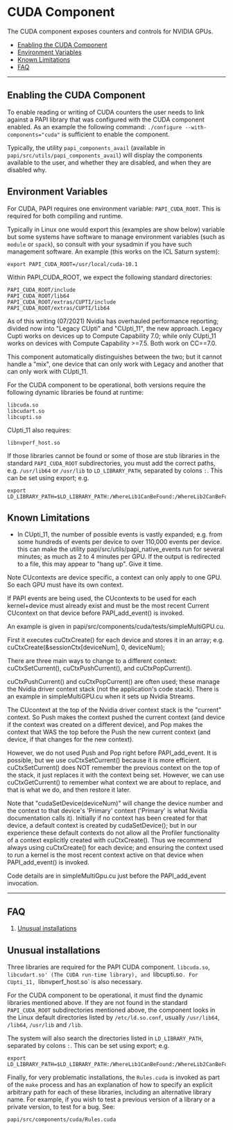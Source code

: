 # CUDA Component

The CUDA component exposes counters and controls for NVIDIA GPUs.

* [Enabling the CUDA Component](#markdown-header-enabling-the-cuda-component)
* [Environment Variables](#markdown-header-environment-variables)
* [Known Limitations](#markdown-header-known-limitations)
* [FAQ](#markdown-header-faq)
***
## Enabling the CUDA Component

To enable reading or writing of CUDA counters the user needs to link against a
PAPI library that was configured with the CUDA component enabled. As an
example the following command: `./configure --with-components="cuda"` is
sufficient to enable the component.

Typically, the utility `papi_components_avail` (available in
`papi/src/utils/papi_components_avail`) will display the components available
to the user, and whether they are disabled, and when they are disabled why.

## Environment Variables

For CUDA, PAPI requires one environment variable: `PAPI_CUDA_ROOT`. This is
required for both compiling and runtime. 

Typically in Linux one would export this (examples are show below) variable but
some systems have software to manage environment variables (such as `module` or
`spack`), so consult with your sysadmin if you have such management software.
An example (this works on the ICL Saturn system):

    export PAPI_CUDA_ROOT=/usr/local/cuda-10.1

Within PAPI_CUDA_ROOT, we expect the following standard directories:

    PAPI_CUDA_ROOT/include
    PAPI_CUDA_ROOT/lib64
    PAPI_CUDA_ROOT/extras/CUPTI/include
    PAPI_CUDA_ROOT/extras/CUPTI/lib64

As of this writing (07/2021) Nvidia has overhauled performance reporting;
divided now into "Legacy CUpti" and "CUpti_11", the new approach. Legacy
Cupti works on devices up to Compute Capability 7.0; while only CUpti_11
works on devices with Compute Capability >=7.5. Both work on CC==7.0.

This component automatically distinguishes between the two; but it cannot
handle a "mix", one device that can only work with Legacy and another that
can only work with CUpti_11.

For the CUDA component to be operational, both versions require
the following dynamic libraries be found at runtime:

    libcuda.so
    libcudart.so
    libcupti.so

CUpti\_11 also requires:

    libnvperf_host.so

If those libraries cannot be found or some of those are stub libraries in the
standard `PAPI_CUDA_ROOT` subdirectories, you must add the correct paths,
e.g. `/usr/lib64` or `/usr/lib` to `LD_LIBRARY_PATH`, separated by colons `:`.
This can be set using export; e.g. 

    export LD_LIBRARY_PATH=$LD_LIBRARY_PATH:/WhereLib1CanBeFound:/WhereLib2CanBeFound

## Known Limitations
* In CUpti\_11, the number of possible events is vastly expanded; e.g. from
  some hundreds of events per device to over 110,000 events per device. this can
  make the utility papi/src/utils/papi\_native\_events run for several minutes;
  as much as 2 to 4 minutes per GPU. If the output is redirected to a file, this 
  may appear to "hang up". Give it time.

Note CUcontexts are device specific, a context can only apply to one GPU. So
each GPU must have its own context.

If PAPI events are being used, the CUcontexts to be used for each kernel+device must 
already exist and must be the most recent Current CUcontext on that device before 
PAPI\_add\_event() is invoked.

An example is given in papi/src/components/cuda/tests/simpleMultiGPU.cu.

First it executes cuCtxCreate() for each device and stores it in an array; e.g.
cuCtxCreate(&sessionCtx[deviceNum], 0, deviceNum); 

There are three main ways to change to a different context:
cuCtxSetCurrent(), cuCtxPushCurrent(), and cuCtxPopCurrent(). 

cuCtxPushCurrent() and cuCtxPopCurrent() are often used; these manage the
Nvidia driver context stack (not the application's code stack). There is an
example in simpleMultiGPU.cu when it sets up Nvidia Streams.

The CUcontext at the top of the Nvidia driver context stack is the "current"
context. So Push makes the context pushed the current context (and device if
the context was created on a different device), and Pop makes the context 
that WAS the top before the Push the new current context (and device, if that
changes for the new context).

However, we do not used Push and Pop right before PAPI_add_event. It is possible,
but we use cuCtxSetCurrent() because it is more efficient. cuCtxSetCurrent()
does NOT remember the previous context on the top of the stack, it just
replaces it with the context being set. However, we can use cuCtxGetCurrent()
to remember what context we are about to replace, and that is what we do, and
then restore it later.
 
Note that "cudaSetDevice(deviceNum)" will change the device number and the
context to that device's 'Primary' context ('Primary' is what Nvidia
documentation calls it).  Initially if no context has been created for that
device, a default context is created by cudaSetDevice(); but in our experience
these default contexts do not allow all the Profiler functionality of a context
explicitly created with cuCtxCreate().  Thus we recommend always using
cuCtxCreate() for each device; and ensuring the context used to run a kernel is
the most recent context active on that device when PAPI\_add\_event() is invoked.

Code details are in simpleMultiGpu.cu just before the PAPI_add_event invocation.

***

## FAQ

1. [Unusual installations](#markdown-header-unusual-installations)

## Unusual installations
Three libraries are required for the PAPI CUDA component. `libcuda.so`,
`libcudart.so' (The CUDA run-time library), and `libcupti.so`. For CUpti_11,
`libnvperf_host.so` is also necessary. 

For the CUDA component to be operational, it must find the dynamic libraries
mentioned above. If they are not found in the standard `PAPI_CUDA_ROOT`
subdirectories mentioned above, the component looks in the Linux default
directories listed by `/etc/ld.so.conf`, usually `/usr/lib64`, `/lib64`,
`/usr/lib` and `/lib`. 

The system will also search the directories listed in `LD_LIBRARY_PATH`,
separated by colons `:`. This can be set using export; e.g. 

    export LD_LIBRARY_PATH=$LD_LIBRARY_PATH:/WhereLib1CanBeFound:/WhereLib2CanBeFound

Finally, for very problematic installations, the `Rules.cuda` is invoked as
part of the `make` process and has an explanation of how to specify an explicit
arbitrary path for each of these libraries, including an alternative library
name. For example, if you wish to test a previous version of a library or a
private version, to test for a bug. See:

    papi/src/components/cuda/Rules.cuda
